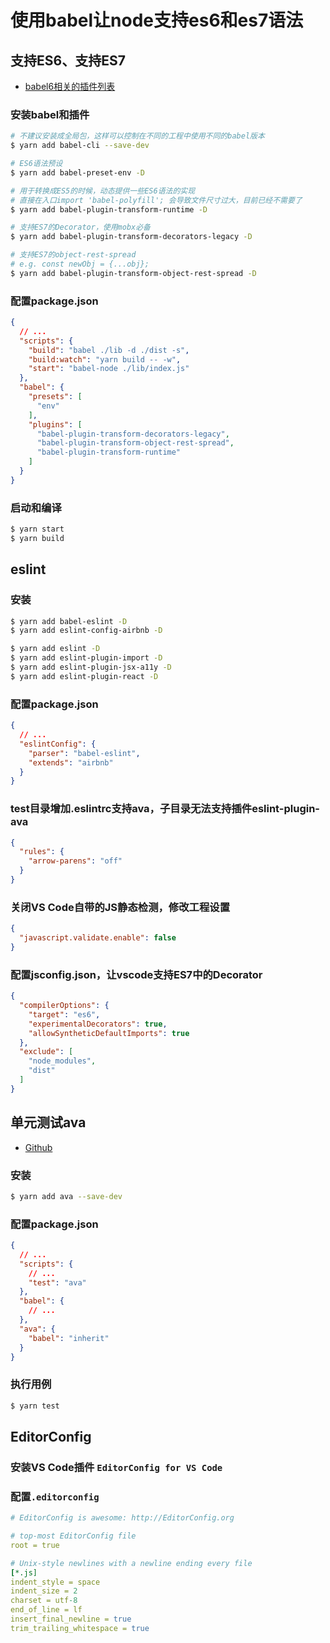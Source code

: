 # 使用babel让node支持es6和es7语法

## 支持ES6、支持ES7
* [babel6相关的插件列表](https://github.com/babel/babel/tree/master/packages)

### 安装babel和插件
```bash
# 不建议安装成全局包，这样可以控制在不同的工程中使用不同的babel版本
$ yarn add babel-cli --save-dev

# ES6语法预设
$ yarn add babel-preset-env -D

# 用于转换成ES5的时候，动态提供一些ES6语法的实现
# 直接在入口import 'babel-polyfill'; 会导致文件尺寸过大，目前已经不需要了
$ yarn add babel-plugin-transform-runtime -D

# 支持ES7的Decorator，使用mobx必备
$ yarn add babel-plugin-transform-decorators-legacy -D

# 支持ES7的object-rest-spread
# e.g. const newObj = {...obj};
$ yarn add babel-plugin-transform-object-rest-spread -D
```
### 配置package.json
```json
{
  // ...
  "scripts": {
    "build": "babel ./lib -d ./dist -s",
    "build:watch": "yarn build -- -w",
    "start": "babel-node ./lib/index.js"
  },
  "babel": {
    "presets": [
      "env"
    ],
    "plugins": [
      "babel-plugin-transform-decorators-legacy",
      "babel-plugin-transform-object-rest-spread",
      "babel-plugin-transform-runtime"
    ]
  }
}
```
### 启动和编译
```bash
$ yarn start
$ yarn build
```

## eslint
### 安装
```bash
$ yarn add babel-eslint -D
$ yarn add eslint-config-airbnb -D

$ yarn add eslint -D
$ yarn add eslint-plugin-import -D
$ yarn add eslint-plugin-jsx-a11y -D
$ yarn add eslint-plugin-react -D
```

### 配置package.json
```json
{
  // ...
  "eslintConfig": {
    "parser": "babel-eslint",
    "extends": "airbnb"
  }
}
```

### test目录增加.eslintrc支持ava，子目录无法支持插件eslint-plugin-ava
```json
{
  "rules": {
    "arrow-parens": "off"
  }
}
```

### 关闭VS Code自带的JS静态检测，修改工程设置
```json
{
  "javascript.validate.enable": false
}
```

### 配置jsconfig.json，让vscode支持ES7中的Decorator
```json
{
  "compilerOptions": {
    "target": "es6",
    "experimentalDecorators": true,
    "allowSyntheticDefaultImports": true
  },
  "exclude": [
    "node_modules",
    "dist"
  ]
}
```

## 单元测试ava
* [Github](https://github.com/avajs/ava)

### 安装
```bash
$ yarn add ava --save-dev
```
### 配置package.json
```json
{
  // ...
  "scripts": {
    // ...
    "test": "ava"
  },
  "babel": {
    // ...
  },
  "ava": {
    "babel": "inherit"
  }
}
```
### 执行用例
```bash
$ yarn test
```

## EditorConfig
### 安装VS Code插件 `EditorConfig for VS Code`
### 配置`.editorconfig`
```yaml
# EditorConfig is awesome: http://EditorConfig.org

# top-most EditorConfig file
root = true

# Unix-style newlines with a newline ending every file
[*.js]
indent_style = space
indent_size = 2
charset = utf-8
end_of_line = lf
insert_final_newline = true
trim_trailing_whitespace = true
```